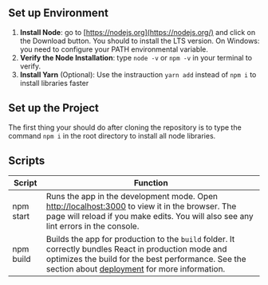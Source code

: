 ## Set up Environment

1. **Install Node**: go to [https://nodejs.org](https://nodejs.org/) and click on the Download button. You should to install the LTS version. On Windows: you need to configure your PATH environmental variable.
2. **Verify the Node Installation**: type `node -v` or `npm -v` in your terminal to verify.
3. **Install Yarn** (Optional): Use the instrauction `yarn add`  instead of `npm i` to install libraries faster 

## Set up the Project

The first thing your should do after cloning the repository is to type the command `npm i` in the root directory to install all node libraries.

## Scripts

| Script    | Function                                                     |
| --------- | ------------------------------------------------------------ |
| npm start | Runs the app in the development mode. Open [http://localhost:3000](http://localhost:3000) to view it in the browser. The page will reload if you make edits. You will also see any lint errors in the console. |
| npm build | Builds the app for production to the `build` folder. It correctly bundles React in production mode and optimizes the build for the best performance. See the section about [deployment](https://facebook.github.io/create-react-app/docs/deployment) for more information. |

